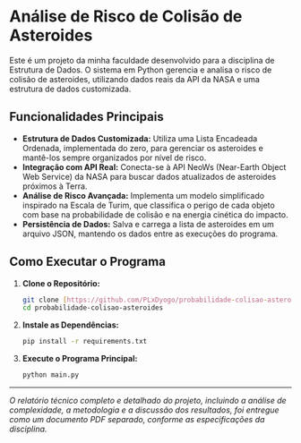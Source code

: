 # Análise de Risco de Colisão de Asteroides

Este é um projeto da minha faculdade desenvolvido para a disciplina de Estrutura de Dados. O sistema em Python gerencia e analisa o risco de colisão de asteroides, utilizando dados reais da API da NASA e uma estrutura de dados customizada.

## Funcionalidades Principais

* **Estrutura de Dados Customizada:** Utiliza uma Lista Encadeada Ordenada, implementada do zero, para gerenciar os asteroides e mantê-los sempre organizados por nível de risco.
* **Integração com API Real:** Conecta-se à API NeoWs (Near-Earth Object Web Service) da NASA para buscar dados atualizados de asteroides próximos à Terra.
* **Análise de Risco Avançada:** Implementa um modelo simplificado inspirado na Escala de Turim, que classifica o perigo de cada objeto com base na probabilidade de colisão e na energia cinética do impacto.
* **Persistência de Dados:** Salva e carrega a lista de asteroides em um arquivo JSON, mantendo os dados entre as execuções do programa.

## Como Executar o Programa

1.  **Clone o Repositório:**
    ```bash
    git clone [https://github.com/PLxDyogo/probabilidade-colisao-asteroides.git](https://github.com/PLxDyogo/probabilidade-colisao-asteroides.git)
    cd probabilidade-colisao-asteroides
    ```

2.  **Instale as Dependências:**
    ```bash
    pip install -r requirements.txt
    ```

3.  **Execute o Programa Principal:**
    ```bash
    python main.py
    ```
---

*O relatório técnico completo e detalhado do projeto, incluindo a análise de complexidade, a metodologia e a discussão dos resultados, foi entregue como um documento PDF separado, conforme as especificações da disciplina.*
